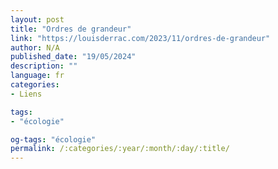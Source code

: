 ```yaml
---
layout: post
title: "Ordres de grandeur"
link: "https://louisderrac.com/2023/11/ordres-de-grandeur"
author: N/A
published_date: "19/05/2024"
description: ""
language: fr
categories:
- Liens

tags:
- "écologie"

og-tags: "écologie"
permalink: /:categories/:year/:month/:day/:title/
---
```

